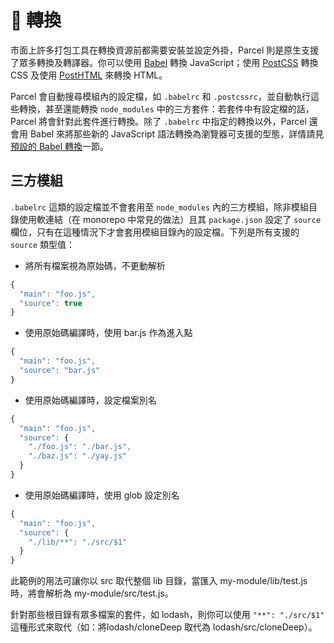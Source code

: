 # 🐠 轉換

市面上許多打包工具在轉換資源前都需要安裝並設定外掛，Parcel 則是原生支援了眾多轉換及轉譯器。你可以使用 [Babel](https://babeljs.io) 轉換 JavaScript；使用 [PostCSS](http://postcss.org) 轉換 CSS 及使用 [PostHTML](https://github.com/posthtml/posthtml) 來轉換 HTML。

Parcel 會自動搜尋模組內的設定檔，如 `.babelrc` 和 `.postcssrc`，並自動執行這些轉換，甚至還能轉換 `node_modules` 中的三方套件：若套件中有設定檔的話，Parcel 將會針對此套件進行轉換。除了 `.babelrc` 中指定的轉換以外，Parcel 還會用 Babel 來將那些新的 JavaScript 語法轉換為瀏覽器可支援的型態，詳情請見[預設的 Babel 轉換](https://github.com/amymariaparker2401/website/tree/574adba7f88c1181c822d553056158f78247bbe7/src/i18n/zh-tw/docs/javascript.html#預設的-babel-轉換)一節。

## 三方模組

`.babelrc` 這類的設定檔並不會套用至 `node_modules` 內的三方模組，除非模組目錄使用軟連結（在 monorepo 中常見的做法）且其 `package.json` 設定了 `source` 欄位，只有在這種情況下才會套用模組目錄內的設定檔。下列是所有支援的 `source` 類型值：

* 將所有檔案視為原始碼，不更動解析

```javascript
{
  "main": "foo.js",
  "source": true
}
```

* 使用原始碼編譯時，使用 bar.js 作為進入點

```javascript
{
  "main": "foo.js",
  "source": "bar.js"
}
```

* 使用原始碼編譯時，設定檔案別名

```javascript
{
  "main": "foo.js",
  "source": {
    "./foo.js": "./bar.js",
    "./baz.js": "./yay.js"
  }
}
```

* 使用原始碼編譯時，使用 glob 設定別名

```javascript
{
  "main": "foo.js",
  "source": {
    "./lib/**": "./src/$1"
  }
}
```

此範例的用法可讓你以 src 取代整個 lib 目錄，當匯入 my-module/lib/test.js 時，將會解析為 my-module/src/test.js。

針對那些根目錄有眾多檔案的套件，如 lodash，則你可以使用 `"**": "./src/$1"` 這種形式來取代（如：將lodash/cloneDeep 取代為 lodash/src/cloneDeep）。

